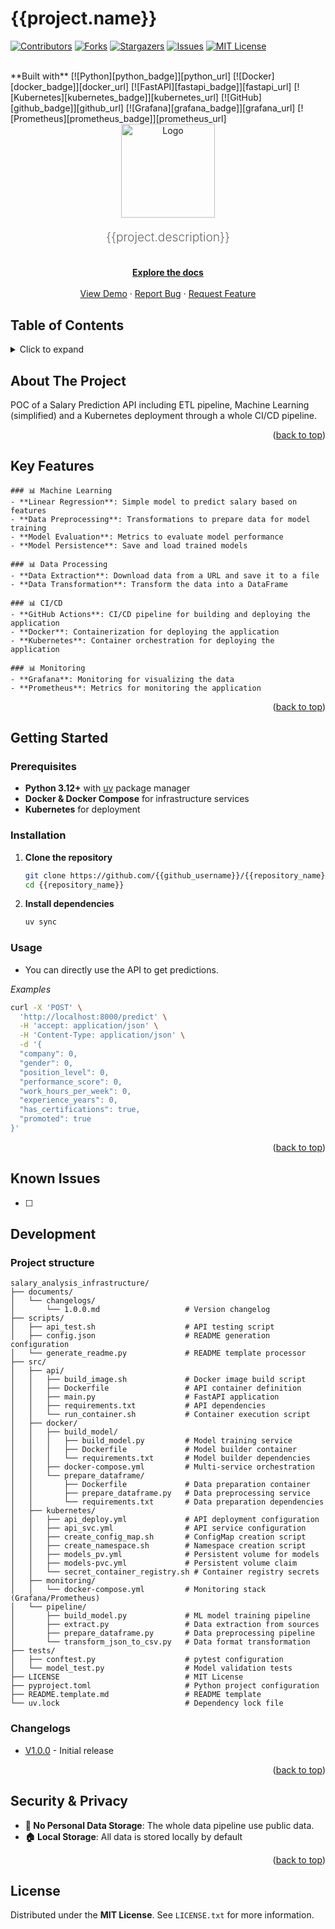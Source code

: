 <!-- BADGES -->
[contributors_badge]: https://img.shields.io/github/contributors/{{github_username}}/{{repository_name}}.svg?style=for-the-badge
[contributors_url]: https://github.com/{{github_username}}/{{repository_name}}/graphs/contributors
[forks_badge]: https://img.shields.io/github/forks/{{github_username}}/{{repository_name}}.svg?style=for-the-badge
[forks_url]: https://github.com/{{github_username}}/{{repository_name}}/network/members
[stars_badge]: https://img.shields.io/github/stars/{{github_username}}/{{repository_name}}.svg?style=for-the-badge
[stars_url]: https://github.com/{{github_username}}/{{repository_name}}/stargazers
[issues_badge]: https://img.shields.io/github/issues/{{github_username}}/{{repository_name}}?style=for-the-badge
[issues_url]: https://github.com/{{github_username}}/{{repository_name}}/issues
[license_badge]: https://img.shields.io/github/license/{{github_username}}/{{repository_name}}.svg?style=for-the-badge
[license_url]: https://github.com/{{github_username}}/{{repository_name}}/blob/master/LICENSE.txt
[linkedin_badge]: https://img.shields.io/badge/-LinkedIn-black.svg?style=for-the-badge&logo=linkedin&colorB=555
[linkedin_url]: https://linkedin.com/in/{{linkedin_username}}

<!-- TECHNOLOGY BADGES -->
[python_badge]: https://img.shields.io/badge/Python-3776AB?style=for-the-badge&logo=python&logoColor=white
[python_url]: https://www.python.org/
[fastapi_badge]: https://img.shields.io/badge/FastAPI-0056B3?style=for-the-badge&logo=fastapi&logoColor=white
[fastapi_url]: https://fastapi.tiangolo.com/
[docker_badge]: https://img.shields.io/badge/Docker-2CA5E0?style=for-the-badge&logo=docker&logoColor=white
[docker_url]: https://www.docker.com/
[kubernetes_badge]: https://img.shields.io/badge/kubernetes-326CE5?style=for-the-badge&logo=kubernetes&logoColor=white
[kubernetes_url]: https://kubernetes.io/
[gitlab_badge]: https://img.shields.io/badge/gitlab-326CE5?style=for-the-badge&logo=gitlab&logoColor=white
[gitlab_url]: https://gitlab.com/
[github_badge]: https://img.shields.io/badge/github-181717?style=for-the-badge&logo=github&logoColor=white
[github_url]: https://github.com/
[grafana_badge]: https://img.shields.io/badge/grafana-F46800?style=for-the-badge&logo=grafana&logoColor=white
[grafana_url]: https://grafana.com/
[prometheus_badge]: https://img.shields.io/badge/prometheus-E6522C?style=for-the-badge&logo=prometheus&logoColor=white
[prometheus_url]: https://prometheus.io/

<!-- README -->
<a id="readme-top"></a>

# {{project.name}}

[![Contributors][contributors_badge]][contributors_url]
[![Forks][forks_badge]][forks_url]
[![Stargazers][stars_badge]][stars_url]
[![Issues][issues_badge]][issues_url]
[![MIT License][license_badge]][license_url]

<br />
**Built with** [![Python][python_badge]][python_url] [![Docker][docker_badge]][docker_url] [![FastAPI][fastapi_badge]][fastapi_url] [![Kubernetes][kubernetes_badge]][kubernetes_url] [![GitHub][github_badge]][github_url] [![Grafana][grafana_badge]][grafana_url] [![Prometheus][prometheus_badge]][prometheus_url]

<!-- PROJECT LOGO -->
<br />
<div align="center">
  <a href="https://github.com/{{github_username}}/{{repository_name}}">
    <img src="{{project.logo}}" alt="Logo" width="150" height="150">
  </a>
</div>

<!-- PROJECT DESCRIPTION -->
<p align="center" style="font-size: 1.2rem; font-weight: 300; color: #666;">
  {{project.description}}
</p>

<!-- PROJECT INFO -->
<div>
  <p align="center">
    <br />
    <a href="https://github.com/{{github_username}}/{{repository_name}}/blob/main/docs/README.md"><strong>Explore the docs</strong></a>
    <br />
    <br />
    <a href="{{demo_url}}">View Demo</a>
    ·
    <a href="https://github.com/{{github_username}}/{{repository_name}}/issues/new?labels=bug&template=bug-report---.md">Report Bug</a>
    ·
    <a href="https://github.com/{{github_username}}/{{repository_name}}/issues/new?labels=enhancement&template=feature-request---.md">Request Feature</a>
  </p>
</div>


## Table of Contents

<details>
  <summary>Click to expand</summary>
  <ol>
    <li><a href="#about-the-project">About The Project</a>
    </li>
    <li><a href="#key-features">Key Features</a></li>
    <li><a href="#getting-started">Getting Started</a>
      <ul>
        <li><a href="#prerequisites">Prerequisites</a></li>
        <li><a href="#configuration">Configuration</a></li>
        <li><a href="#installation">Installation</a></li>
        <li><a href="#usage">Usage</a></li>
      </ul>
    </li>
    <li><a href="#known-issues">Known Issues</a></li>
    <li><a href="#development">Development</a></li>
    <li><a href="#security--privacy">Security & Privacy</a></li>
  </ol>
</details>

## About The Project

POC of a Salary Prediction API including ETL pipeline, Machine Learning (simplified) and a Kubernetes deployment through a whole CI/CD pipeline.


<p align="right">(<a href="#readme-top">back to top</a>)</p>


## Key Features

    ### 📊 Machine Learning
    - **Linear Regression**: Simple model to predict salary based on features
    - **Data Preprocessing**: Transformations to prepare data for model training
    - **Model Evaluation**: Metrics to evaluate model performance
    - **Model Persistence**: Save and load trained models

    ### 📊 Data Processing
    - **Data Extraction**: Download data from a URL and save it to a file
    - **Data Transformation**: Transform the data into a DataFrame

    ### 📊 CI/CD
    - **GitHub Actions**: CI/CD pipeline for building and deploying the application
    - **Docker**: Containerization for deploying the application
    - **Kubernetes**: Container orchestration for deploying the application

    ### 📊 Monitoring
    - **Grafana**: Monitoring for visualizing the data
    - **Prometheus**: Metrics for monitoring the application

<p align="right">(<a href="#readme-top">back to top</a>)</p>


## Getting Started

### Prerequisites
- **Python 3.12+** with [uv](https://github.com/astral-sh/uv) package manager
- **Docker & Docker Compose** for infrastructure services
- **Kubernetes** for deployment


### Installation
1. **Clone the repository**
   ```bash
   git clone https://github.com/{{github_username}}/{{repository_name}}.git
   cd {{repository_name}}
   ```
2. **Install dependencies**
   ```bash
   uv sync
   ```

### Usage
- You can directly use the API to get predictions.

*Examples*

```bash
curl -X 'POST' \
  'http://localhost:8000/predict' \
  -H 'accept: application/json' \
  -H 'Content-Type: application/json' \
  -d '{
  "company": 0,
  "gender": 0,
  "position_level": 0,
  "performance_score": 0,
  "work_hours_per_week": 0,
  "experience_years": 0,
  "has_certifications": true,
  "promoted": true
}'
```


<p align="right">(<a href="#readme-top">back to top</a>)</p>


## Known Issues

- [ ] 



## Development

### Project structure

```text
salary_analysis_infrastructure/
├── documents/
│   └── changelogs/
│       └── 1.0.0.md                   # Version changelog
├── scripts/
│   ├── api_test.sh                    # API testing script
│   ├── config.json                    # README generation configuration
│   └── generate_readme.py             # README template processor
├── src/
│   ├── api/
│   │   ├── build_image.sh             # Docker image build script
│   │   ├── Dockerfile                 # API container definition
│   │   ├── main.py                    # FastAPI application
│   │   ├── requirements.txt           # API dependencies
│   │   └── run_container.sh           # Container execution script
│   ├── docker/
│   │   ├── build_model/
│   │   │   ├── build_model.py         # Model training service
│   │   │   ├── Dockerfile             # Model builder container
│   │   │   └── requirements.txt       # Model builder dependencies
│   │   ├── docker-compose.yml         # Multi-service orchestration
│   │   └── prepare_dataframe/
│   │       ├── Dockerfile             # Data preparation container
│   │       ├── prepare_dataframe.py   # Data preprocessing service
│   │       └── requirements.txt       # Data preparation dependencies
│   ├── kubernetes/
│   │   ├── api_deploy.yml             # API deployment configuration
│   │   ├── api_svc.yml                # API service configuration
│   │   ├── create_config_map.sh       # ConfigMap creation script
│   │   ├── create_namespace.sh        # Namespace creation script
│   │   ├── models_pv.yml              # Persistent volume for models
│   │   ├── models-pvc.yml             # Persistent volume claim
│   │   └── secret_container_registry.sh # Container registry secrets
│   ├── monitoring/
│   │   └── docker-compose.yml         # Monitoring stack (Grafana/Prometheus)
│   └── pipeline/
│       ├── build_model.py             # ML model training pipeline
│       ├── extract.py                 # Data extraction from sources
│       ├── prepare_dataframe.py       # Data preprocessing pipeline
│       └── transform_json_to_csv.py   # Data format transformation
├── tests/
│   ├── conftest.py                    # pytest configuration
│   └── model_test.py                  # Model validation tests
├── LICENSE                            # MIT License
├── pyproject.toml                     # Python project configuration
├── README.template.md                 # README template
└── uv.lock                            # Dependency lock file
```



### Changelogs

- [V1.0.0](documents/changelogs/1.0.0.md) - Initial release


<p align="right">(<a href="#readme-top">back to top</a>)</p>


## Security & Privacy

- **🔐 No Personal Data Storage**: The whole data pipeline use public data.
- **🏠 Local Storage**: All data is stored locally by default


<p align="right">(<a href="#readme-top">back to top</a>)</p>


## License

Distributed under the **MIT License**. See `LICENSE.txt` for more information.
